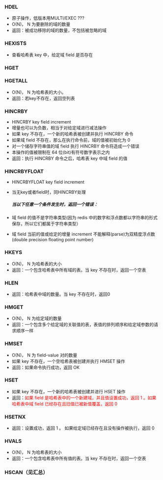 ### HDEL
* 原子操作，低版本用MULTI/EXEC ???
* O(N)， N 为要删除的域的数量
* 返回：被成功移除的域的数量，不包括被忽略的域


### HEXISTS
* 查看哈希表 key 中，给定域 field 是否存在

### HGET

### HGETALL
* O(N)， N 为哈希表的大小。
* 返回：若key不存在，返回空列表

### HINCRBY
* HINCRBY key field increment
* 增量也可以为负数，相当于对给定域进行减法操作
* 如果 key 不存在，一个新的哈希表被创建并执行 HINCRBY 命令
* 如果域 field 不存在，那么在执行命令前，域的值被初始化为 0 
* 对一个储存字符串值的域 field 执行 HINCRBY 命令将造成一个错误
* 本操作的值被限制在 64 位(bit)有符号数字表示之内
* 返回：执行 HINCRBY 命令之后，哈希表 key 中域 field 的值

### HINCRBYFLOAT
* HINCRBYFLOAT key field increment
* 当无key或者field时，同HINCRBY处理

    ##### 当以下任意一个条件发生时，返回一个错误：
* 域 field 的值不是字符串类型(因为 redis 中的数字和浮点数都以字符串的形式保存，所以它们都属于字符串类型）
* 域 field 当前的值或给定的增量 increment 不能解释(parse)为双精度浮点数(double precision floating point number)

### HKEYS
* O(N)， N 为哈希表的大小
* 返回：一个包含哈希表中所有域的表。当 key 不存在时，返回一个空表


### HLEN
* 返回：哈希表中域的数量。当 key 不存在时，返回0

### HMGET
* O(N)， N 为给定域的数量
* 返回：一个包含多个给定域的关联值的表，表值的排列顺序和给定域参数的请求顺序一样

### HMSET
* O(N)， N 为 field-value 对的数量
* 如果 key 不存在，一个空哈希表被创建并执行 HMSET 操作
* 返回：如果命令执行成功，返回 OK 

### HSET
* 如果 key 不存在，一个新的哈希表被创建并进行 HSET 操作
* 返回：<font color="red">如果 field 是哈希表中的一个新建域，并且值设置成功，返回 1 。如果哈希表中域 field 已经存在且旧值已被新值覆盖，返回 0 </font>

### HSETNX
* 返回：设置成功，返回 1 。
如果给定域已经存在且没有操作被执行，返回 0 


### HVALS
* O(N)， N 为哈希表的大小
* 返回：一个包含哈希表中所有值的表。当 key 不存在时，返回一个空表

### HSCAN（见汇总）







